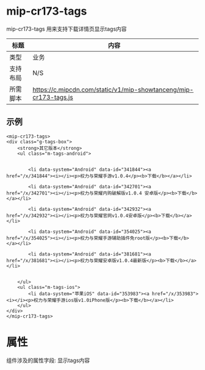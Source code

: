 # mip-cr173-tags
mip-cr173-tags 用来支持下载详情页显示tags内容

标题|内容
----|----
类型|业务
支持布局|N/S
所需脚本|https://c.mipcdn.com/static/v1/mip-showtanceng/mip-cr173-tags.js

## 示例

```
<mip-cr173-tags>
<div class="g-tags-box">
    <strong>其它版本</strong>    
    <ul class="m-tags-android">   
        
        
        <li data-system="Android" data-id="341844"><a href="/x/341844"><i></i><p>权力与荣耀手游v1.0.4</p><b>下载</b></a></li>
        
        <li data-system="Android" data-id="342701"><a href="/x/342701"><i></i><p>权力与荣耀内购破解版v1.0.4 安卓版</p><b>下载</b></a></li>
        
        <li data-system="Android" data-id="342932"><a href="/x/342932"><i></i><p>权力与荣耀官网v1.0.4安卓版</p><b>下载</b></a></li>
        
        <li data-system="Android" data-id="354025"><a href="/x/354025"><i></i><p>权力与荣耀手游辅助插件免root版</p><b>下载</b></a></li>
        
        <li data-system="Android" data-id="381681"><a href="/x/381681"><i></i><p>权力与荣耀安卓版v1.0.4最新版</p><b>下载</b></a></li>
        
        
    </ul>
    <ul class="m-tags-ios">        
        <li data-system="苹果iOS" data-id="353983"><a href="/x/353983"><i></i><p>权力与荣耀手游ios版v1.0iPhone版</p><b>下载</b></a></li>
    </ul>
</div>
</mip-cr173-tags>
```

# 属性

组件涉及的属性字段: 显示tags内容

